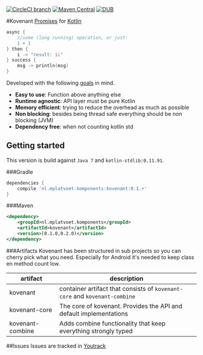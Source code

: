 [![CircleCI branch](https://img.shields.io/circleci/project/mplatvoet/kovenant/master.svg)](https://circleci.com/gh/mplatvoet/kovenant/tree/master) [![Maven Central](https://img.shields.io/maven-central/v/nl.mplatvoet.komponents/kovenant.svg)](http://search.maven.org/#browse%7C-339523586) [![DUB](https://img.shields.io/dub/l/vibe-d.svg)](https://github.com/mplatvoet/kovenant/blob/master/LICENSE)

#Kovenant
[Promises](http://en.wikipedia.org/wiki/Futures_and_promises) for [Kotlin](http://kotlinlang.org)

```kt
async {
	//some (long running) operation, or just:
	1 + 1
} then { 
	i -> "result: $i"	
} success { 
	msg -> println(msg)
}
```

Developed with the following [goals](goals.md) in mind.

* **Easy to use**: Function above anything else
* **Runtime agnostic**: API layer must be pure Kotlin
* **Memory efficient**: trying to reduce the overhead as much as possible
* **Non blocking**: besides being thread safe everything should be non blocking (JVM)
* **Dependency free**: when not counting kotlin std 

## Getting started
This version is build against `Java 7` and `kotlin-stdlib:0.11.91`.


###Gradle
```groovy
dependencies {
    compile 'nl.mplatvoet.komponents:kovenant:0.1.+'
}
```

###Maven
```xml
<dependency>
	<groupId>nl.mplatvoet.komponents</groupId>
	<artifactId>kovenant</artifactId>
	<version>[0.1.0,0.2.0)</version>
</dependency>
```

###Artifacts
Kovenant has been structured in sub projects so you can cherry pick what you need. Especially for Android
it's needed to keep class en method count low. 

|artifact        |description|
|----------------|-----------|
|kovenant        |container artifact that consists of `kovenant-core` and `kovenant-combine`|
|kovenant-core   |The core of kovenant. Provides the API and default implementations|
|kovenant-combine|Adds combine functionality that keep everything strongly typed|

##Issues
Issues are tracked in [Youtrack](http://komponents.myjetbrains.com/youtrack/issues?q=project%3A+Kovenant)